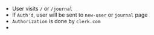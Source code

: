 
- User visits `/` or `/journal`
- If `Auth'd`, user will be sent to `new-user` or `journal` page
- `Authorization` is done by `clerk.com`
- 
